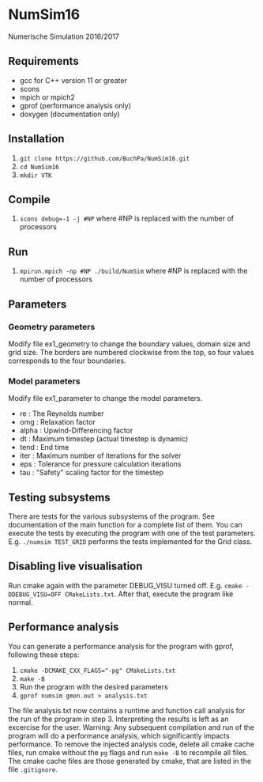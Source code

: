 # NumSim16
Numerische Simulation 2016/2017

## Requirements
* gcc for C++ version 11 or greater
* scons
* mpich or mpich2
* gprof (performance analysis only)
* doxygen (documentation only)

## Installation
1. ```git clone https://github.com/BuchPa/NumSim16.git```
2. ```cd NumSim16```
3. ```mkdir VTK```

## Compile
1. ```scons debug=-1 -j #NP``` where #NP is replaced with the number of processors

## Run
1. ```mpirun.mpich -np #NP ./build/NumSim``` where #NP is replaced with the number of processors

## Parameters
### Geometry parameters
Modify file ex1_geometry to change the boundary values, domain size and grid size. The borders are numbered clockwise from the top, so four values corresponds to the four boundaries.

### Model parameters
Modify file ex1_parameter to change the model parameters.
* re : The Reynolds number
* omg : Relaxation factor
* alpha : Upwind-Differencing factor
* dt : Maximum timestep (actual timestep is dynamic)
* tend : End time
* iter : Maximum number of iterations for the solver
* eps : Tolerance for pressure calculation iterations
* tau : "Safety" scaling factor for the timestep

## Testing subsystems
There are tests for the various subsystems of the program. See documentation of the main function for a complete list of them. You can execute the tests by executing the program with one of the test parameters. E.g. ```./numsim TEST_GRID``` performs the tests implemented for the Grid class.

## Disabling live visualisation
Run cmake again with the parameter DEBUG_VISU turned off. E.g. ```cmake -DDEBUG_VISU=OFF CMakeLists.txt```. After that, execute the program like normal.

## Performance analysis
You can generate a performance analysis for the program with gprof, following these steps:

1. ```cmake -DCMAKE_CXX_FLAGS="-pg" CMakeLists.txt```
2. ```make -B```
3. Run the program with the desired parameters
4. ```gprof numsim gmon.out > analysis.txt```

The file analysis.txt now contains a runtime and function call analysis for the run of the program in step 3. Interpreting the results is left as an excercise for the user.
Warning: Any subsequent compilation and run of the program will do a performance analysis, which significantly impacts performance. To remove the injected analysis code, delete all cmake cache files, run cmake without the ```pg``` flags and run ```make -B``` to recompile all files. The cmake cache files are those generated by cmake, that are listed in the file ```.gitignore```.
